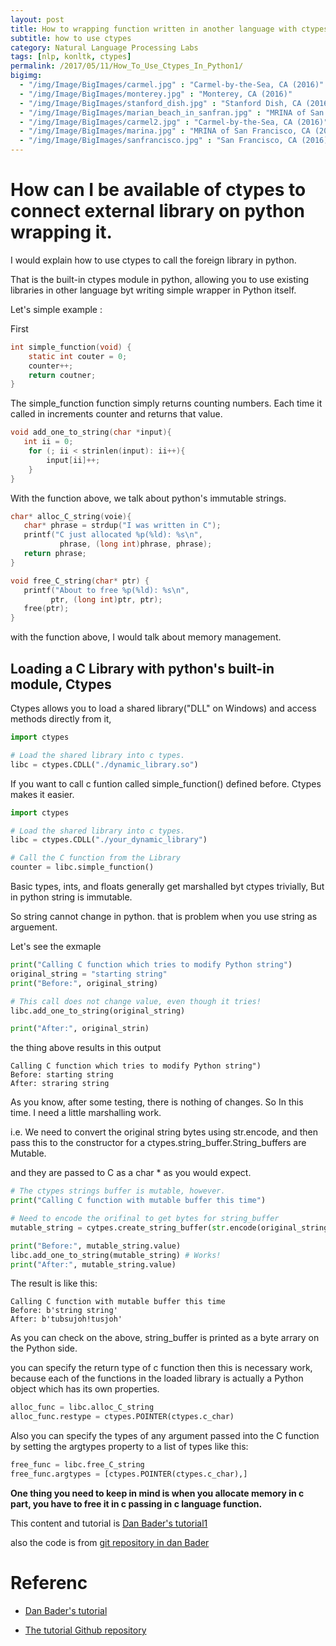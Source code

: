 ```yaml
---
layout: post
title: How to wrapping function written in another language with ctypes
subtitle: how to use ctypes
category: Natural Language Processing Labs
tags: [nlp, konltk, ctypes]
permalink: /2017/05/11/How_To_Use_Ctypes_In_Python1/
bigimg: 
  - "/img/Image/BigImages/carmel.jpg" : "Carmel-by-the-Sea, CA (2016)"
  - "/img/Image/BigImages/monterey.jpg" : "Monterey, CA (2016)"
  - "/img/Image/BigImages/stanford_dish.jpg" : "Stanford Dish, CA (2016)"
  - "/img/Image/BigImages/marian_beach_in_sanfran.jpg" : "MRINA of San Francisco, CA (2016)"
  - "/img/Image/BigImages/carmel2.jpg" : "Carmel-by-the-Sea, CA (2016)"
  - "/img/Image/BigImages/marina.jpg" : "MRINA of San Francisco, CA (2016)"
  - "/img/Image/BigImages/sanfrancisco.jpg" : "San Francisco, CA (2016)"
---
```


# How can I be available of ctypes to connect external library on python wrapping it. 

I would explain how to use ctypes to call the foreign library in python. 

That is the built-in ctypes module in python, allowing you to use existing libraries in other language byt writing simple wrapper in Python itself.

Let's simple example : 

First 

```c 
int simple_function(void) {
    static int couter = 0;
    counter++;
    return coutner;
}
```

The simple_function function simply returns counting numbers. Each time it called in increments counter and returns that value. 

```c
void add_one_to_string(char *input){
   int ii = 0;
    for (; ii < strinlen(input): ii++){
        input[ii]++;
    }
}
```

With the function above, we talk about python's immutable strings. 

```c 
char* alloc_C_string(voie){
   char* phrase = strdup("I was written in C");
   printf("C just allocated %p(%ld): %s\n", 
           phrase, (long int)phrase, phrase);
   return phrase;
}

void free_C_string(char* ptr) {
   printf("About to free %p(%ld): %s\n",
         ptr, (long int)ptr, ptr);
   free(ptr);
}
```

with the function above, I would talk about memory management. 


## Loading a C Library with python's built-in module, Ctypes

Ctypes allows you to  load a shared library("DLL" on Windows) and access methods directly from it, 

```python
import ctypes

# Load the shared library into c types.
libc = ctypes.CDLL("./dynamic_library.so")
```

If you want to call c funtion called simple_function() defined before. Ctypes makes it easier. 

```python
import ctypes

# Load the shared library into c types. 
libc = ctypes.CDLL("./your_dynamic_library")

# Call the C function from the Library
counter = libc.simple_function()
```

Basic types, ints, and floats generally get marshalled byt ctypes trivially, But in python string is immutable. 

So string cannot change in python. that is problem when you use string as arguement.

Let's see the exmaple 

```python
print("Calling C function which tries to modify Python string")
original_string = "starting string"
print("Before:", original_string)

# This call does not change value, even though it tries!
libc.add_one_to_string(original_string)

print("After:", original_strin)
```

the thing above results in this output

```shell
Calling C function which tries to modify Python string")
Before: starting string
After: straring string
```

As you know, after some testing, there is nothing of changes. So In this time. I need a little marshalling work.

i.e. We need to  convert the original string bytes using str.encode, and then pass this to the constructor for a ctypes.string_buffer.String_buffers are Mutable. 

and they are passed to C as a char * as you would expect.

```python
# The ctypes strings buffer is mutable, however. 
print("Calling C function with mutable buffer this time")

# Need to encode the orifinal to get bytes for string_buffer
mutable_string = cytpes.create_string_buffer(str.encode(original_string))

print("Before:", mutable_string.value)
libc.add_one_to_string(mutable_string) # Works!
print("After:", mutable_string.value)
```
The result is like this:

```shell
Calling C function with mutable buffer this time
Before: b'string string'
After: b'tubsujoh!tusjoh'
```

As you can check on the above, string_buffer is printed as a byte arrary on the Python side.

you can specify the return type of c function then this is necessary work, because each of the functions in the loaded library is actually a Python object which has its own properties. 

```python
alloc_func = libc.alloc_C_string
alloc_func.restype = ctypes.POINTER(ctypes.c_char)
```

Also you can specify the types of any argument passed into the C function by setting the argtypes property to a list of types like this:

```python
free_func = libc.free_C_string
free_func.argtypes = [ctypes.POINTER(ctypes.c_char),]
```

**One thing you need to keep in mind is when you allocate memory in c part, you have to free it in c passing in c language function.**

This content and tutorial is [Dan Bader's tutorial1](https://dbader.org/blog/python-ctypes-tutorial)

also the code is from [git repository in dan Bader](https://github.com/jima80525/ctypes_example/tree/master/tutorial1)

# Referenc

 - [Dan Bader's tutorial](https://dbader.org/blog/python-ctypes-tutorial)
 
 - [The tutorial Github repository](https://github.com/jima80525/ctypes_example)
